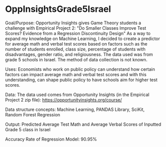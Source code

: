 # OppInsightsGrade5Israel

Goal/Purpose: Opportunity Insights gives Game Theory students a challenge with Empirical Project 2: "Do Smaller Classes Improve Test Scores? Evidence from a Regression Discontinuity Design" As a way to expand my knowledge on Machine Learning, I decided to create a predictor for average math and verbal test scores based on factors such as the number of students enrolled, class size, percentage of students with disadvantages, gender ratio, and religiousness. The data used was from grade 5 schools in Israel. The method of data collection is not known.

Uses: Economists who work on public policy can understand how certain factors can impact average math and verbal test scores and with this understanding, can shape public policy to have schools aim for higher test scores.

Data: The data used comes from Opportunity Insights (in the Empirical Project 2 zip file): https://opportunityinsights.org/course/

Data structure concepts: Machine Learning, PANDAS Library, SciKit, Random Forest Regression

Output: Predicted Average Test Math and Average Verbal Scores of Inputted Grade 5 class in Israel

Accuracy Rate of Regression Model: 90.95%

